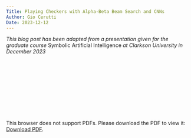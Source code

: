 ```yaml
---
Title: Playing Checkers with Alpha-Beta Beam Search and CNNs
Author: Gio Cerutti
Date: 2023-12-12
---
```

*This blog post has been adapted from a presentation given for the graduate course* Symbolic Artificial Intelligence *at Clarkson University in December 2023*

<object data="https://giordcer.github.io/cerutti_ai_final.pdf" type="application/pdf" width="900px" height="900px">
    <embed src="https://giordcer.github.io/cerutti_ai_final.pdf">
        <p>This browser does not support PDFs. Please download the PDF to view it: <a href="https://giordcer.github.io/cerutti_ai_final.pdf">Download PDF</a>.</p>
    </embed>
</object>
